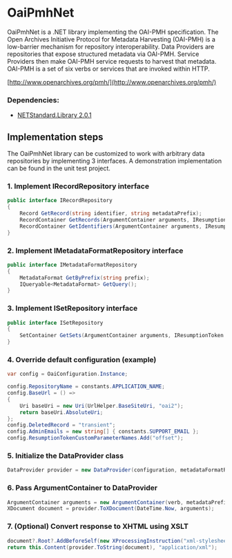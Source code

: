 OaiPmhNet
=========

OaiPmhNet is a .NET library implementing the OAI-PMH specification. 
The Open Archives Initiative Protocol for Metadata Harvesting (OAI-PMH) is a low-barrier mechanism for repository interoperability. 
Data Providers are repositories that expose structured metadata via OAI-PMH. 
Service Providers then make OAI-PMH service requests to harvest that metadata. 
OAI-PMH is a set of six verbs or services that are invoked within HTTP.

[http://www.openarchives.org/pmh/](http://www.openarchives.org/pmh/)

### Dependencies:
* [NETStandard.Library 2.0.1](https://www.nuget.org/packages/NETStandard.Library/2.0.1)

## Implementation steps

The OaiPmhNet library can be customized to work with arbitrary data repositories by implementing 3 interfaces. 
A demonstration implementation can be found in the unit test project.

### 1. Implement IRecordRepository interface
```csharp
public interface IRecordRepository
{
	Record GetRecord(string identifier, string metadataPrefix);
	RecordContainer GetRecords(ArgumentContainer arguments, IResumptionToken resumptionToken = null);
	RecordContainer GetIdentifiers(ArgumentContainer arguments, IResumptionToken resumptionToken = null);
}
```

### 2. Implement IMetadataFormatRepository interface
```csharp
public interface IMetadataFormatRepository
{
	MetadataFormat GetByPrefix(string prefix);
	IQueryable<MetadataFormat> GetQuery();
}
```

### 3. Implement ISetRepository interface
```csharp
public interface ISetRepository
{
	SetContainer GetSets(ArgumentContainer arguments, IResumptionToken resumptionToken = null);
}
```

### 4. Override default configuration (example)
```csharp
var config = OaiConfiguration.Instance;

config.RepositoryName = constants.APPLICATION_NAME;
config.BaseUrl = () =>
{
	Uri baseUri = new Uri(UrlHelper.BaseSiteUri, "oai2");
	return baseUri.AbsoluteUri;
};
config.DeletedRecord = "transient";
config.AdminEmails = new string[] { constants.SUPPORT_EMAIL };
config.ResumptionTokenCustomParameterNames.Add("offset");
```

### 5. Initialize the DataProvider class
```csharp
DataProvider provider = new DataProvider(configuration, metadataFormatRepository, recordRepository);
```

### 6. Pass ArgumentContainer to DataProvider
```csharp
ArgumentContainer arguments = new ArgumentContainer(verb, metadataPrefix, resumptionToken, identifier, from, until, set);
XDocument document = provider.ToXDocument(DateTime.Now, arguments);
```

### 7. (Optional) Convert response to XHTML using XSLT
```csharp
document?.Root?.AddBeforeSelf(new XProcessingInstruction("xml-stylesheet", "type='text/xsl' href='/Content/xsl/oai2.xsl'"));
return this.Content(provider.ToString(document), "application/xml");
```